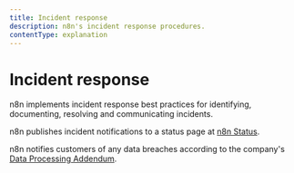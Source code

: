 ```yaml
---
title: Incident response
description: n8n's incident response procedures.
contentType: explanation
---
```

<!-- vale off -->
# Incident response

n8n implements incident response best practices for identifying, documenting, resolving and communicating incidents. 

n8n publishes incident notifications to a status page at [n8n Status](https://status.n8n.cloud/).

n8n notifies customers of any data breaches according to the company's [Data Processing Addendum](https://n8n.io/legal/#data).
<!-- vale on -->
